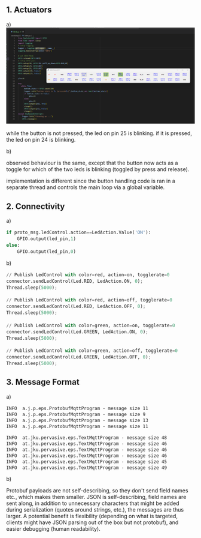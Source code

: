 ## 1. Actuators

a) ![](./ex1_a.png)

while the button is not pressed, the led on pin 25 is blinking. if it is pressed, the led on pin 24 is blinking.

b)

observed behaviour is the same, except that the button now acts as a toggle for which of the two leds is blinking (toggled by press and release).

implementation is different since the button handling code is ran in a separate thread and controls the main loop via a global variable.

## 2. Connectivity

a)

```py
if proto_msg.ledControl.action==LedAction.Value('ON'):
    GPIO.output(led_pin,1)
else:
    GPIO.output(led_pin,0)
```

b)

```py
// Publish LedControl with color=red, action=on, togglerate=0
connector.sendLedControl(Led.RED, LedAction.ON, 0);
Thread.sleep(5000);

// Publish LedControl with color=red, action=off, togglerate=0
connector.sendLedControl(Led.RED, LedAction.OFF, 0);
Thread.sleep(5000);

// Publish LedControl with color=green, action=on, togglerate=0
connector.sendLedControl(Led.GREEN, LedAction.ON, 0);
Thread.sleep(5000);

// Publish LedControl with color=green, action=off, togglerate=0
connector.sendLedControl(Led.GREEN, LedAction.OFF, 0);
Thread.sleep(5000);
```

## 3. Message Format

a) 

```
INFO  a.j.p.eps.ProtobufMqttProgram - message size 11
INFO  a.j.p.eps.ProtobufMqttProgram - message size 9
INFO  a.j.p.eps.ProtobufMqttProgram - message size 13
INFO  a.j.p.eps.ProtobufMqttProgram - message size 11
```

```
INFO  at.jku.pervasive.eps.TextMqttProgram - message size 48
INFO  at.jku.pervasive.eps.TextMqttProgram - message size 46
INFO  at.jku.pervasive.eps.TextMqttProgram - message size 46
INFO  at.jku.pervasive.eps.TextMqttProgram - message size 46
INFO  at.jku.pervasive.eps.TextMqttProgram - message size 45
INFO  at.jku.pervasive.eps.TextMqttProgram - message size 49
```

b)

Protobuf payloads are not self-describing, so they don't send field names etc., which makes them smaller. JSON is self-describing, field names are sent along, in addition to unnecessary characters that might be added during serialization (quotes around strings, etc.), the messages are thus larger. A potential benefit is flexibility (depending on what is targeted, clients might have JSON parsing out of the box but not protobuf), and easier debugging (human readability).
